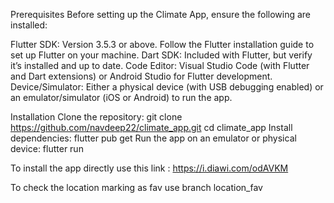 Prerequisites
Before setting up the Climate App, ensure the following are installed:

Flutter SDK: Version 3.5.3 or above. Follow the Flutter installation guide to set up Flutter on your machine.
Dart SDK: Included with Flutter, but verify it’s installed and up to date.
Code Editor: Visual Studio Code (with Flutter and Dart extensions) or Android Studio for Flutter development.
Device/Simulator: Either a physical device (with USB debugging enabled) or an emulator/simulator (iOS or Android) to run the app.

Installation
Clone the repository:
git clone https://github.com/navdeep22/climate_app.git
cd climate_app
Install dependencies:
flutter pub get
Run the app on an emulator or physical device:
flutter run

To install the app directly use this link : https://i.diawi.com/odAVKM

To check the location marking as fav use branch location_fav
